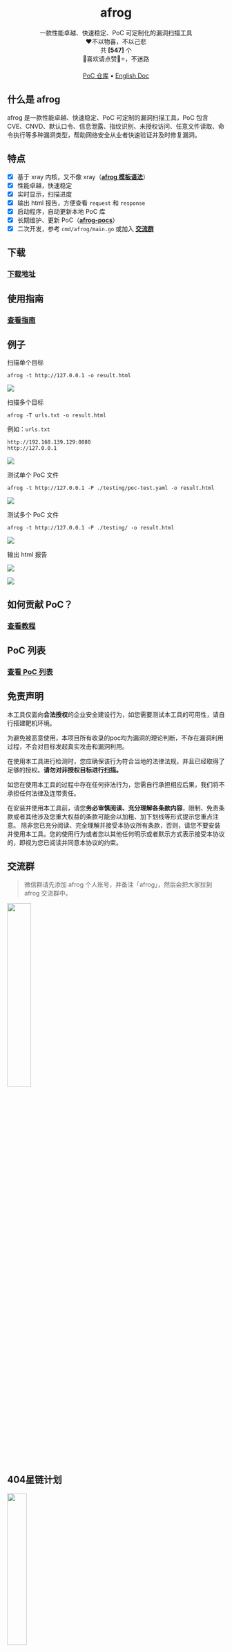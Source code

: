 <h1 align="center">afrog</h1>
<p align="center">一款性能卓越、快速稳定、PoC 可定制化的漏洞扫描工具<br/>❤️不以物喜，不以己悲<br/>共 <b>[547]</b> 个<br/>🐸喜欢请点赞🌟⭐，不迷路</p>

<p align="center" dir="auto">
  <a href="https://github.com/zan8in/afrog/tree/main/pocs/afrog-pocs">PoC 仓库</a> •
  <a href="https://github.com/zan8in/afrog/blob/main/README_en.md">English Doc</a>
</p>


## 什么是 afrog

afrog 是一款性能卓越、快速稳定、PoC 可定制的漏洞扫描工具，PoC 包含 CVE、CNVD、默认口令、信息泄露、指纹识别、未授权访问、任意文件读取、命令执行等多种漏洞类型，帮助网络安全从业者快速验证并及时修复漏洞。

## 特点

* [x] 基于 xray 内核，又不像 xray（[**afrog 模板语法**](https://github.com/zan8in/afrog/blob/main/pocs/afrog-pocs/README.md)）
* [x] 性能卓越，快速稳定
* [x] 实时显示，扫描进度
* [x] 输出 html 报告，方便查看 `request` 和 `response`
* [x] 启动程序，自动更新本地 PoC 库
* [x] 长期维护、更新 PoC（[**afrog-pocs**](https://github.com/zan8in/afrog/tree/main/pocs/afrog-pocs)）
* [x] 二次开发，参考 `cmd/afrog/main.go` 或加入 **[交流群](https://github.com/zan8in/afrog#%E4%BA%A4%E6%B5%81%E7%BE%A4)**

## 下载

### [下载地址](https://github.com/zan8in/afrog/releases)

## 使用指南

### [查看指南](https://github.com/zan8in/afrog/blob/main/GUIDE.md)

## 例子

扫描单个目标
```
afrog -t http://127.0.0.1 -o result.html
```
![](https://github.com/zan8in/afrog/blob/main/images/onescan.png)

扫描多个目标

```
afrog -T urls.txt -o result.html
```
例如：`urls.txt`
```
http://192.168.139.129:8080
http://127.0.0.1
```
![](https://github.com/zan8in/afrog/blob/main/images/twoscan.png)

测试单个 PoC 文件

```
afrog -t http://127.0.0.1 -P ./testing/poc-test.yaml -o result.html
```
![](https://github.com/zan8in/afrog/blob/main/images/threescan.png)

测试多个 PoC 文件

```
afrog -t http://127.0.0.1 -P ./testing/ -o result.html
```
![](https://github.com/zan8in/afrog/blob/main/images/fourscan.png)

输出 html 报告

![](https://github.com/zan8in/afrog/blob/main/images/2.png)

![](https://github.com/zan8in/afrog/blob/main/images/3.png)

## 如何贡献 PoC？

### [查看教程](https://github.com/zan8in/afrog/blob/main/CONTRIBUTION.md)

## PoC 列表
### [查看 PoC 列表](https://github.com/zan8in/afrog/blob/main/POCLIST.md)

## 免责声明

本工具仅面向**合法授权**的企业安全建设行为，如您需要测试本工具的可用性，请自行搭建靶机环境。

为避免被恶意使用，本项目所有收录的poc均为漏洞的理论判断，不存在漏洞利用过程，不会对目标发起真实攻击和漏洞利用。

在使用本工具进行检测时，您应确保该行为符合当地的法律法规，并且已经取得了足够的授权。**请勿对非授权目标进行扫描。**

如您在使用本工具的过程中存在任何非法行为，您需自行承担相应后果，我们将不承担任何法律及连带责任。

在安装并使用本工具前，请您**务必审慎阅读、充分理解各条款内容**，限制、免责条款或者其他涉及您重大权益的条款可能会以加粗、加下划线等形式提示您重点注意。 除非您已充分阅读、完全理解并接受本协议所有条款，否则，请您不要安装并使用本工具。您的使用行为或者您以其他任何明示或者默示方式表示接受本协议的，即视为您已阅读并同意本协议的约束。

## 交流群

> 微信群请先添加 afrog 个人账号，并备注「afrog」，然后会把大家拉到 afrog 交流群中。

<img src="https://github.com/zan8in/afrog/blob/main/images/afrog.png" width="33%" />

## 404星链计划
<img src lazysrc="https://github.com/knownsec/404StarLink-Project/raw/master/logo.png" width="30%">

afrog 现已加入 [404星链计划](https://github.com/knownsec/404StarLink)